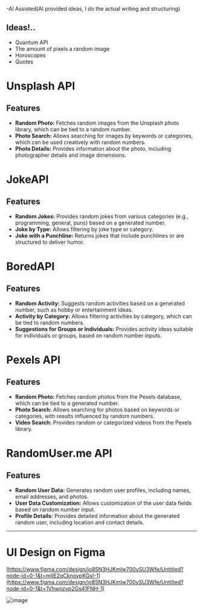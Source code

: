 -AI Assisted(AI provided ideas, I do the actual writing and structuring)

## Ideas!..
- Quantum API
- The amount of pixels a random image
- Horoscopes
- Quotes

# Unsplash API
## Features
- **Random Photo:** Fetches random images from the Unsplash photo library, which can be tied to a random number.
- **Photo Search:** Allows searching for images by keywords or categories, which can be used creatively with random numbers.
- **Photo Details:** Provides information about the photo, including photographer details and image dimensions.

# JokeAPI
## Features
- **Random Jokes:** Provides random jokes from various categories (e.g., programming, general, puns) based on a generated number.
- **Joke by Type:** Allows filtering by joke type or category.
- **Joke with a Punchline:** Returns jokes that include punchlines or are structured to deliver humor.

# BoredAPI
## Features
- **Random Activity:** Suggests random activities based on a generated number, such as hobby or entertainment ideas.
- **Activity by Category:** Allows filtering activities by category, which can be tied to random numbers.
- **Suggestions for Groups or Individuals:** Provides activity ideas suitable for individuals or groups, based on random number inputs.

# Pexels API
## Features
- **Random Photo:** Fetches random photos from the Pexels database, which can be tied to a generated number.
- **Photo Search:** Allows searching for photos based on keywords or categories, with results influenced by random numbers.
- **Video Search:** Provides random or categorized videos from the Pexels library.

# RandomUser.me API
## Features
- **Random User Data:** Generates random user profiles, including names, email addresses, and photos.
- **User Data Customization:** Allows customization of the user data fields based on random number input.
- **Profile Details:** Provides detailed information about the generated random user, including location and contact details.
---
# UI Design on Figma
[https://www.figma.com/design/jo85N3HJKmlw700ySU3Wfe/Untitled?node-id=0-1&t=mIIE2qCknoypKGsI-1](https://www.figma.com/design/jo85N3HJKmlw700ySU3Wfe/Untitled?node-id=0-1&t=1Vhwnzvp2Gs41FNH-1)

![image](https://github.com/user-attachments/assets/d5e1ae0a-d2a3-4380-9633-f4b529f073f2)

